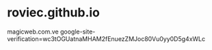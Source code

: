 # roviec.github.io
magicweb.com.ve
google-site-verification=wc3tOGUatnaMHAM2fEnuezZMJoc80Vu0yy0D5g4xWLc

